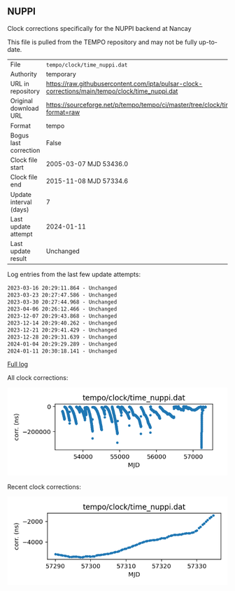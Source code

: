 
## NUPPI

Clock corrections specifically for the NUPPI backend at Nancay

This file is pulled from the TEMPO repository and may not be fully
up-to-date.

|     |     |
|:--- |:--- |
| File | `tempo/clock/time_nuppi.dat` |
| Authority | temporary |
| URL in repository | <https://raw.githubusercontent.com/ipta/pulsar-clock-corrections/main/tempo/clock/time_nuppi.dat> |
| Original download URL | <https://sourceforge.net/p/tempo/tempo/ci/master/tree/clock/time_nuppi.dat?format=raw> |
| Format | tempo |
| Bogus last correction | False |
| Clock file start | 2005-03-07 MJD 53436.0 |
| Clock file end | 2015-11-08 MJD 57334.6 |
| Update interval (days) | 7 |
| Last update attempt | 2024-01-11 |
| Last update result | Unchanged |

Log entries from the last few update attempts:
```
2023-03-16 20:29:11.864 - Unchanged
2023-03-23 20:27:47.586 - Unchanged
2023-03-30 20:27:44.968 - Unchanged
2023-04-06 20:26:12.466 - Unchanged
2023-12-07 20:29:43.868 - Unchanged
2023-12-14 20:29:40.262 - Unchanged
2023-12-21 20:29:41.429 - Unchanged
2023-12-28 20:29:31.639 - Unchanged
2024-01-04 20:29:29.289 - Unchanged
2024-01-11 20:30:18.141 - Unchanged
```
[Full log](https://raw.githubusercontent.com/ipta/pulsar-clock-corrections/main/log/tempo/clock/time_nuppi.dat.log)


All clock corrections:

![plot of all clock corrections](time_nuppi.dat.png "All corrections")

Recent clock corrections:

![plot of recent clock corrections](time_nuppi.dat.short.png "Recent corrections")

